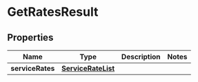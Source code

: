 
# GetRatesResult

## Properties
Name | Type | Description | Notes
------------ | ------------- | ------------- | -------------
**serviceRates** | [**ServiceRateList**](ServiceRateList.md) |  | 



